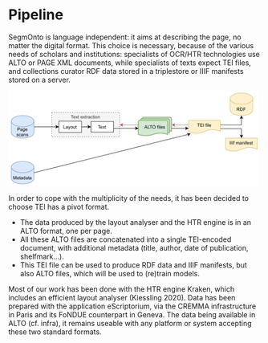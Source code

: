 # Pipeline

SegmOnto is language independent: it aims at describing the page, no matter the digital format. This choice is necessary, because of the various needs of scholars and institutions: specialists of OCR/HTR technologies use ALTO or PAGE XML documents, while specialists of texts expect TEI files, and collections curator RDF data stored in a triplestore or IIIF manifests stored on a server.

<img src="../../assets/images/pipeline.png" alt="pipeline" width="500"/>

In order to cope with the multiplicity of the needs, it has been decided to choose TEI has a pivot format.

- The data produced by the layout analyser and the HTR engine is in an ALTO format, one per page.
- All these ALTO files are concatenated into a single TEI-encoded document, with additional metadata (title, author, date of publication, shelfmark…).
- This TEI file can be used to produce RDF data and IIIF manifests, but also ALTO files, which will be used to (re)train models.

Most of our work has been done with the HTR engine Kraken, which includes an efficient layout analyser (Kiessling 2020). Data has been prepared with the application eScriptorium, via the CREMMA infrastructure in Paris and its FoNDUE counterpart in Geneva. The data being available in ALTO (cf. infra), it remains useable with any platform or system accepting these two standard formats.
